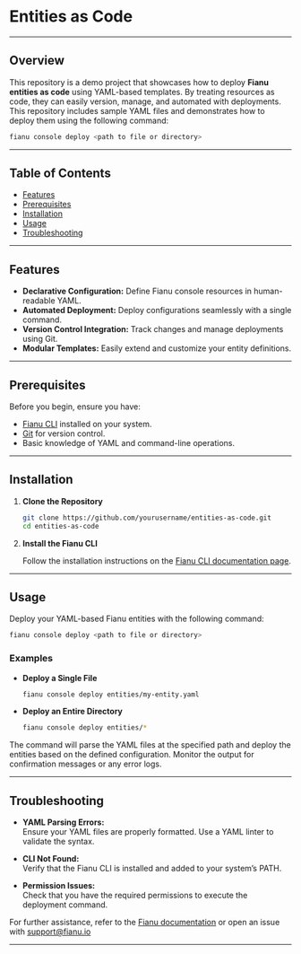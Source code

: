 # Entities as Code

---

## Overview

This repository is a demo project that showcases how to deploy **Fianu entities as code** using YAML-based templates. By treating resources as code, they can easily version, manage, and automated with deployments. This repository includes sample YAML files and demonstrates how to deploy them using the following command:

```bash
fianu console deploy <path to file or directory>
```

---

## Table of Contents

- [Features](#features)
- [Prerequisites](#prerequisites)
- [Installation](#installation)
- [Usage](#usage)
- [Troubleshooting](#troubleshooting)

---

## Features

- **Declarative Configuration:** Define Fianu console resources in human-readable YAML.
- **Automated Deployment:** Deploy configurations seamlessly with a single command.
- **Version Control Integration:** Track changes and manage deployments using Git.
- **Modular Templates:** Easily extend and customize your entity definitions.

---

## Prerequisites

Before you begin, ensure you have:

- [Fianu CLI](https://fianu.example.com) installed on your system.
- [Git](https://git-scm.com/) for version control.
- Basic knowledge of YAML and command-line operations.

---

## Installation

1. **Clone the Repository**

   ```bash
   git clone https://github.com/yourusername/entities-as-code.git
   cd entities-as-code
   ```

2. **Install the Fianu CLI**

   Follow the installation instructions on the [Fianu CLI documentation page](https://docs.fianu.io/cli/quick_start).

---

## Usage

Deploy your YAML-based Fianu entities with the following command:

```bash
fianu console deploy <path to file or directory>
```

### Examples

- **Deploy a Single File**

  ```bash
  fianu console deploy entities/my-entity.yaml
  ```

- **Deploy an Entire Directory**

  ```bash
  fianu console deploy entities/*
  ```

The command will parse the YAML files at the specified path and deploy the entities based on the defined configuration. Monitor the output for confirmation messages or any error logs.

---

## Troubleshooting

- **YAML Parsing Errors:**  
  Ensure your YAML files are properly formatted. Use a YAML linter to validate the syntax.

- **CLI Not Found:**  
  Verify that the Fianu CLI is installed and added to your system’s PATH.

- **Permission Issues:**  
  Check that you have the required permissions to execute the deployment command.

For further assistance, refer to the [Fianu documentation](https://docs.fianu.io/cli) or open an issue with support@fianu.io

---
